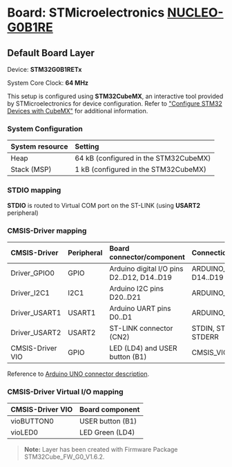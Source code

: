 # Board: STMicroelectronics [NUCLEO-G0B1RE](https://www.st.com/en/evaluation-tools/nucleo-g0b1re.html)

## Default Board Layer

Device: **STM32G0B1RETx**

System Core Clock: **64 MHz**

This setup is configured using **STM32CubeMX**, an interactive tool provided by STMicroelectronics for device configuration.
Refer to ["Configure STM32 Devices with CubeMX"](https://open-cmsis-pack.github.io/cmsis-toolbox/CubeMX/) for additional information.

### System Configuration

| System resource       | Setting
|:----------------------|:--------------------------------------
| Heap                  | 64 kB (configured in the STM32CubeMX)
| Stack (MSP)           |  1 kB (configured in the STM32CubeMX)

### STDIO mapping

**STDIO** is routed to Virtual COM port on the ST-LINK (using **USART2** peripheral)

### CMSIS-Driver mapping

| CMSIS-Driver          | Peripheral            | Board connector/component                             | Connection
|:----------------------|:----------------------|:------------------------------------------------------|:------------------------------
| Driver_GPIO0          | GPIO                  | Arduino digital I/O pins D2..D12, D14..D19            | ARDUINO_UNO_D2..D10, D14..D19
| Driver_I2C1           | I2C1                  | Arduino I2C pins D20..D21                             | ARDUINO_UNO_I2C
| Driver_USART1         | USART1                | Arduino UART pins D0..D1                              | ARDUINO_UNO_UART
| Driver_USART2         | USART2                | ST-LINK connector (CN2)                               | STDIN, STDOUT, STDERR
| CMSIS-Driver VIO      | GPIO                  | LED (LD4) and USER button (B1)                        | CMSIS_VIO

Reference to [Arduino UNO connector description](https://open-cmsis-pack.github.io/cmsis-toolbox/ReferenceApplications/#arduino-shield).

### CMSIS-Driver Virtual I/O mapping

| CMSIS-Driver VIO      | Board component
|:----------------------|:--------------------------------------
| vioBUTTON0            | USER button (B1)
| vioLED0               | LED Green   (LD4)

> **Note:**  Layer has been created with Firmware Package STM32Cube_FW_G0_V1.6.2.
